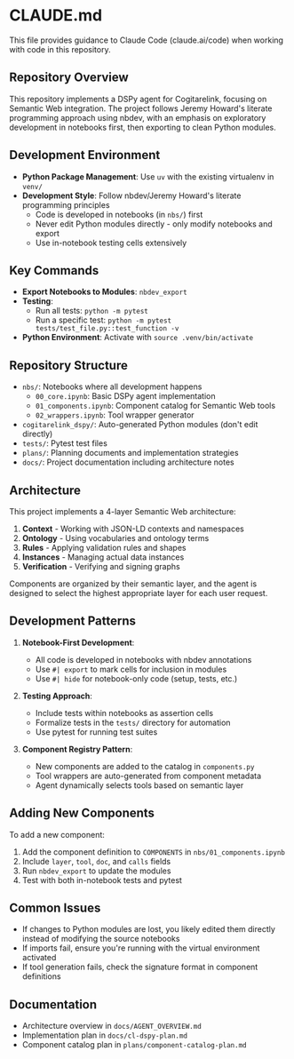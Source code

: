 # CLAUDE.md

This file provides guidance to Claude Code (claude.ai/code) when working with code in this repository.

## Repository Overview

This repository implements a DSPy agent for Cogitarelink, focusing on Semantic Web integration. The project follows Jeremy Howard's literate programming approach using nbdev, with an emphasis on exploratory development in notebooks first, then exporting to clean Python modules.

## Development Environment

- **Python Package Management**: Use `uv` with the existing virtualenv in `venv/`
- **Development Style**: Follow nbdev/Jeremy Howard's literate programming principles
  - Code is developed in notebooks (in `nbs/`) first
  - Never edit Python modules directly - only modify notebooks and export
  - Use in-notebook testing cells extensively

## Key Commands

- **Export Notebooks to Modules**: `nbdev_export`
- **Testing**: 
  - Run all tests: `python -m pytest`
  - Run a specific test: `python -m pytest tests/test_file.py::test_function -v`
- **Python Environment**: Activate with `source .venv/bin/activate`

## Repository Structure

- `nbs/`: Notebooks where all development happens
  - `00_core.ipynb`: Basic DSPy agent implementation
  - `01_components.ipynb`: Component catalog for Semantic Web tools
  - `02_wrappers.ipynb`: Tool wrapper generator
- `cogitarelink_dspy/`: Auto-generated Python modules (don't edit directly)
- `tests/`: Pytest test files
- `plans/`: Planning documents and implementation strategies
- `docs/`: Project documentation including architecture notes

## Architecture

This project implements a 4-layer Semantic Web architecture:
1. **Context** - Working with JSON-LD contexts and namespaces
2. **Ontology** - Using vocabularies and ontology terms
3. **Rules** - Applying validation rules and shapes
4. **Instances** - Managing actual data instances
5. **Verification** - Verifying and signing graphs

Components are organized by their semantic layer, and the agent is designed to select the highest appropriate layer for each user request.

## Development Patterns

1. **Notebook-First Development**:
   - All code is developed in notebooks with nbdev annotations
   - Use `#| export` to mark cells for inclusion in modules
   - Use `#| hide` for notebook-only code (setup, tests, etc.)

2. **Testing Approach**:
   - Include tests within notebooks as assertion cells
   - Formalize tests in the `tests/` directory for automation
   - Use pytest for running test suites

3. **Component Registry Pattern**:
   - New components are added to the catalog in `components.py`
   - Tool wrappers are auto-generated from component metadata
   - Agent dynamically selects tools based on semantic layer

## Adding New Components

To add a new component:
1. Add the component definition to `COMPONENTS` in `nbs/01_components.ipynb`
2. Include `layer`, `tool`, `doc`, and `calls` fields
3. Run `nbdev_export` to update the modules
4. Test with both in-notebook tests and pytest

## Common Issues

- If changes to Python modules are lost, you likely edited them directly instead of modifying the source notebooks
- If imports fail, ensure you're running with the virtual environment activated
- If tool generation fails, check the signature format in component definitions

## Documentation

- Architecture overview in `docs/AGENT_OVERVIEW.md`
- Implementation plan in `docs/cl-dspy-plan.md`
- Component catalog plan in `plans/component-catalog-plan.md`